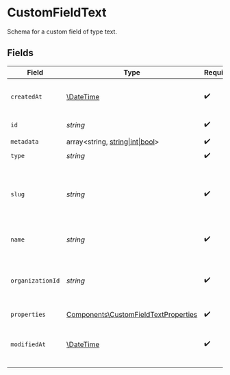 # CustomFieldText

Schema for a custom field of type text.


## Fields

| Field                                                                                        | Type                                                                                         | Required                                                                                     | Description                                                                                  |
| -------------------------------------------------------------------------------------------- | -------------------------------------------------------------------------------------------- | -------------------------------------------------------------------------------------------- | -------------------------------------------------------------------------------------------- |
| `createdAt`                                                                                  | [\DateTime](https://www.php.net/manual/en/class.datetime.php)                                | :heavy_check_mark:                                                                           | Creation timestamp of the object.                                                            |
| `id`                                                                                         | *string*                                                                                     | :heavy_check_mark:                                                                           | The ID of the object.                                                                        |
| `metadata`                                                                                   | array<string, [string\|int\|bool](../../Models/Components/CustomFieldTextMetadata.md)>       | :heavy_check_mark:                                                                           | N/A                                                                                          |
| `type`                                                                                       | *string*                                                                                     | :heavy_check_mark:                                                                           | N/A                                                                                          |
| `slug`                                                                                       | *string*                                                                                     | :heavy_check_mark:                                                                           | Identifier of the custom field. It'll be used as key when storing the value.                 |
| `name`                                                                                       | *string*                                                                                     | :heavy_check_mark:                                                                           | Name of the custom field.                                                                    |
| `organizationId`                                                                             | *string*                                                                                     | :heavy_check_mark:                                                                           | The ID of the organization owning the custom field.                                          |
| `properties`                                                                                 | [Components\CustomFieldTextProperties](../../Models/Components/CustomFieldTextProperties.md) | :heavy_check_mark:                                                                           | N/A                                                                                          |
| `modifiedAt`                                                                                 | [\DateTime](https://www.php.net/manual/en/class.datetime.php)                                | :heavy_check_mark:                                                                           | Last modification timestamp of the object.                                                   |